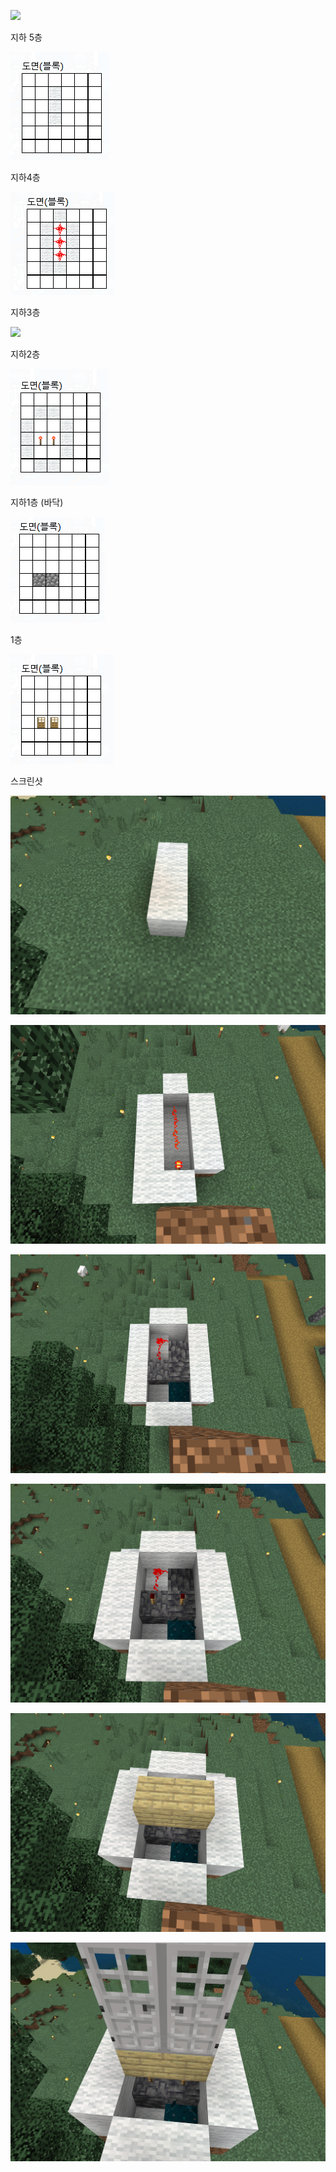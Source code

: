

![](SkulkDoor.gif)

지하 5층


![](m5.png)


지하4층

![](m4.png)

지하3층

![](m3.png)

지하2층

![](m2.png)

지하1층 (바닥)

![](m1.png)

1층

![](1.png)

스크린샷

![](ScreenShot_m5.png)

![](ScreenShot_m4.png)

![](ScreenShot_m3.png)

![](ScreenShot_m2.png)

![](ScreenShot_m1.png)

![](ScreenShot_1.png)
